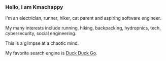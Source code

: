 ### Hello, I am Kmachappy

I'm an electrician, runner, hiker, cat parent and aspiring software engineer.

My many interests include running, hiking, backpacking, hydropnics, tech, cybersecurity, social engineering.

This is a glimpse at a chaotic mind.


My favorite search engine is [Duck Duck Go](https://duckduckgo.com).
